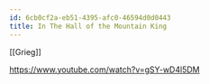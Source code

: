 ```yaml
---
id: 6cb0cf2a-eb51-4395-afc0-46594d0d0443
title: In The Hall of the Mountain King
---
```


[[Grieg]]

<https://www.youtube.com/watch?v=gSY-wD4l5DM>
